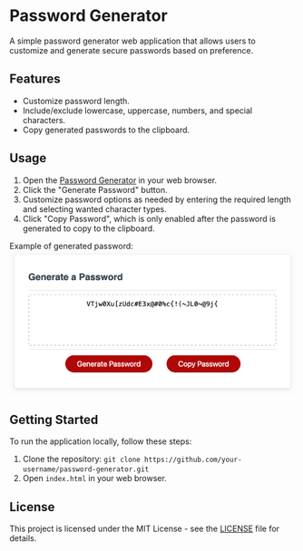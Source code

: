 # Password Generator

A simple password generator web application that allows users to customize and generate secure passwords based on preference.

## Features

- Customize password length.
- Include/exclude lowercase, uppercase, numbers, and special characters.
- Copy generated passwords to the clipboard.

## Usage

1. Open the [Password Generator](https://kuuyyaa.github.io/Password-Generator/) in your web browser.
2. Click the "Generate Password" button.
3. Customize password options as needed by entering the required length and selecting wanted character types.
4. Click "Copy Password", which is only enabled after the password is generated to copy to the clipboard.

Example of generated password:
![Example Screenshot of Password Generator](./assets/Password%20Generator%20Screenshot.png)

## Getting Started

To run the application locally, follow these steps:

1. Clone the repository: `git clone https://github.com/your-username/password-generator.git`
2. Open `index.html` in your web browser.


## License

This project is licensed under the MIT License - see the [LICENSE](LICENSE) file for details.


